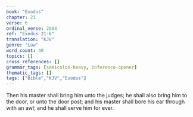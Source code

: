 ```yaml
---
book: "Exodus"
chapter: 21
verse: 6
ordinal_verse: 2084
ref: "Exodus 21:6"
translation: "KJV"
genre: "Law"
word_count: 40
topics: []
cross_references: []
grammar_tags: [semicolon-heavy, inference-opener]
thematic_tags: []
tags: ["Bible","KJV","Exodus"]
---
```

Then his master shall bring him unto the judges; he shall also bring him to the door, or unto the door post; and his master shall bore his ear through with an awl; and he shall serve him for ever.
